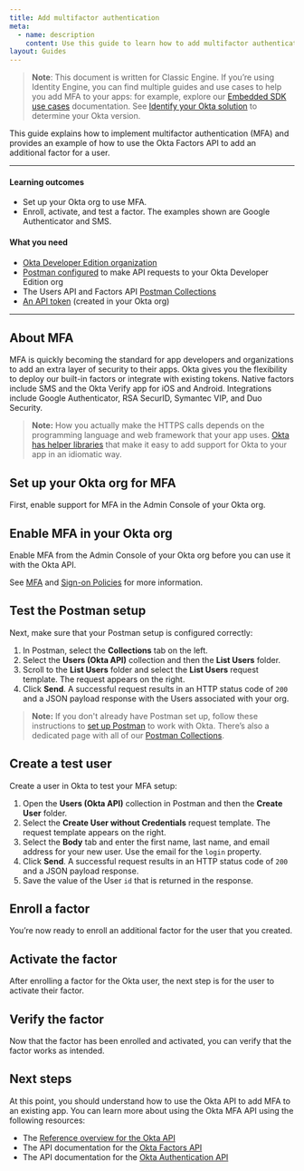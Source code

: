 ```yaml
---
title: Add multifactor authentication
meta:
  - name: description
    content: Use this guide to learn how to add multifactor authentication to your apps and how to deploy our built-in factors or integrate with existing tokens.
layout: Guides
---
```


> **Note**: This document is written for Classic Engine. If you’re using Identity Engine, you can find multiple guides and use cases to help you add MFA to your apps: for example, explore our [Embedded SDK use cases](/docs/guides/oie-embedded-sdk-use-case-basic-sign-in/android/main/) documentation. See [Identify your Okta solution](https://help.okta.com/okta_help.htm?type=oie&id=ext-oie-version) to determine your Okta version.

This guide explains how to implement multifactor authentication (MFA) and provides an example of how to use the Okta Factors API to add an additional factor for a user.

---

#### Learning outcomes

* Set up your Okta org to use MFA.
* Enroll, activate, and test a factor. The examples shown are Google Authenticator and SMS.

#### What you need

* [Okta Developer Edition organization](https://developer.okta.com/signup)
* [Postman configured](/docs/reference/rest/) to make API requests to your Okta Developer Edition org
* The Users API and Factors API [Postman Collections](/docs/reference/postman-collections/)
* [An API token](/docs/guides/create-an-api-token/) (created in your Okta org)

---

## About MFA

MFA is quickly becoming the standard for app developers and organizations to add an extra layer of security to their apps. Okta gives you the flexibility to deploy our built-in factors or integrate with existing tokens. Native factors include SMS and the Okta Verify app for iOS and Android. Integrations include Google Authenticator, RSA SecurID, Symantec VIP, and Duo Security.

> **Note:** How you actually make the HTTPS calls depends on the programming language and web framework that your app uses. [Okta has helper libraries](/code/) that make it easy to add support for Okta to your app in an idiomatic way.

## Set up your Okta org for MFA

First, enable support for MFA in the Admin Console of your Okta org.

## Enable MFA in your Okta org

Enable MFA from the Admin Console of your Okta org before you can use it with the Okta API.

<StackSnippet snippet="enablemfa" />

See [MFA](https://help.okta.com/okta_help.htm?id=ext_MFA) and [Sign-on Policies](https://help.okta.com/okta_help.htm?id=Security_Policies) for more information.

## Test the Postman setup

Next, make sure that your Postman setup is configured correctly:

1. In Postman, select the **Collections** tab on the left.
2. Select the **Users (Okta API)** collection and then the **List Users** folder.
3. Scroll to the **List Users** folder and select the **List Users** request template. The request appears on the right.
4. Click **Send**. A successful request results in an HTTP status code of `200` and a JSON payload response with the Users associated with your org.

> **Note:** If you don't already have Postman set up, follow these instructions to [set up Postman](/docs/reference/rest/) to work with Okta. There’s also a dedicated page with all of our [Postman Collections](/docs/reference/postman-collections/).

## Create a test user

Create a user in Okta to test your MFA setup:

1. Open the **Users (Okta API)** collection in Postman and then the **Create User** folder.
1. Select the **Create User without Credentials** request template. The request template appears on the right.
1. Select the **Body** tab and enter the first name, last name, and email address for your new user. Use the email for the `login` property.
1. Click **Send**. A successful request results in an HTTP status code of `200` and a JSON payload response.
1. Save the value of the User `id` that is returned in the response.

## Enroll a factor

You’re now ready to enroll an additional factor for the user that you created.

<StackSnippet snippet="enrollfactor" />

## Activate the factor

After enrolling a factor for the Okta user, the next step is for the user to activate their factor.

<StackSnippet snippet="activatefactor" />

## Verify the factor

Now that the factor has been enrolled and activated, you can verify that the factor works as intended.

<StackSnippet snippet="verifyfactor" />

## Next steps

At this point, you should understand how to use the Okta API to add MFA to an existing app. You can learn more about using the Okta MFA API using the following resources:

* The [Reference overview for the Okta API](https://developer.okta.com/docs/api/)
* The API documentation for the [Okta Factors API](https://developer.okta.com/docs/api/openapi/okta-management/management/tag/UserFactor/)
* The API documentation for the [Okta Authentication API](/docs/reference/api/authn/)
